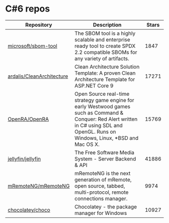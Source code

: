 # C#6 repos

| Repository                                                                | Description                                                                                                                                                                              | Stars |
| ------------------------------------------------------------------------- | ---------------------------------------------------------------------------------------------------------------------------------------------------------------------------------------- | ----- |
| [microsoft/sbom-tool](https://github.com/microsoft/sbom-tool)             | The SBOM tool is a highly scalable and enterprise ready tool to create SPDX 2.2 compatible SBOMs for any variety of artifacts.                                                           | 1847  |
| [ardalis/CleanArchitecture](https://github.com/ardalis/CleanArchitecture) | Clean Architecture Solution Template: A proven Clean Architecture Template for ASP.NET Core 9                                                                                            | 17271 |
| [OpenRA/OpenRA](https://github.com/OpenRA/OpenRA)                         | Open Source real-time strategy game engine for early Westwood games such as Command & Conquer: Red Alert written in C# using SDL and OpenGL. Runs on Windows, Linux, \*BSD and Mac OS X. | 15769 |
| [jellyfin/jellyfin](https://github.com/jellyfin/jellyfin)                 | The Free Software Media System - Server Backend & API                                                                                                                                    | 41886 |
| [mRemoteNG/mRemoteNG](https://github.com/mRemoteNG/mRemoteNG)             | mRemoteNG is the next generation of mRemote, open source, tabbed, multi-protocol, remote connections manager.                                                                            | 9974  |
| [chocolatey/choco](https://github.com/chocolatey/choco)                   | Chocolatey - the package manager for Windows                                                                                                                                             | 10927 |
